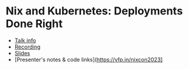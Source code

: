 # Nix and Kubernetes: Deployments Done Right

* [Talk info](https://talks.nixcon.org/nixcon-2023/talk/CYEPCX/)
* [Recording](https://media.ccc.de/v/nixcon-2023-35290-nix-and-kubernetes-deployments-done-right)
* [Slides](./slides.pdf)
* [Presenter's notes & code links](https://vfp.in/nixcon2023]
